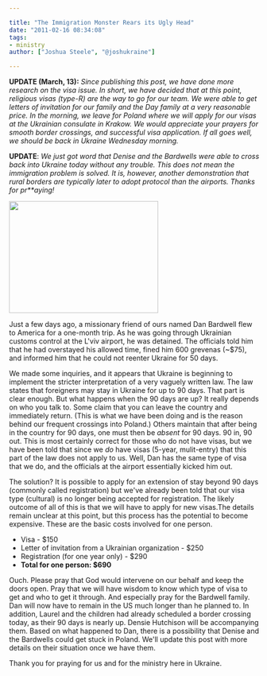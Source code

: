 ```yaml
---

title: "The Immigration Monster Rears its Ugly Head"
date: "2011-02-16 08:34:08"
tags:
- ministry
author: ["Joshua Steele", "@joshukraine"]

---
```


<strong>UPDATE (March, 13):</strong> *Since publishing this post, we have done more research on the visa issue. In short, we have decided that at this point, religious visas (type-R) are the way to go for our team. We were able to get letters of invitation for our family and the Day family at a very reasonable price. In the morning, we leave for Poland where we will apply for our visas at the Ukrainian consulate in Krakow. We would appreciate your prayers for smooth border crossings, and successful visa application. If all goes well, we should be back in Ukraine Wednesday morning.*

<strong>UPDATE</strong>: *We just got word that Denise and the Bardwells were able to cross back into Ukraine today without any trouble. This does not mean the immigration problem is solved. It is, however, another demonstration that rural borders are typically later to adopt protocol than the airports. Thanks for pr**aying!*

<a href="//d21yo20tm8bmc2.cloudfront.net/2011/02/IMG_0139.jpg"><img class="aligncenter size-medium wp-image-1178" title="IMG_0139" src="//d21yo20tm8bmc2.cloudfront.net/2011/02/IMG_0139-300x225.jpg" alt="" width="300" height="225" /></a>

Just a few days ago, a missionary friend of ours named Dan Bardwell flew to America for a one-month trip. As he was going through Ukrainian customs control at the L'viv airport, he was detained. The officials told him that he had overstayed his allowed time, fined him 600 grevenas (~$75), and informed him that he could not reenter Ukraine for 50 days.

We made some inquiries, and it appears that Ukraine is beginning to implement the stricter interpretation of a very vaguely written law. The law states that foreigners may stay in Ukraine for up to 90 days. That part is clear enough. But what happens when the 90 days are up? It really depends on who you talk to. Some claim that you can leave the country and immediately return. (This is what we have been doing and is the reason behind our frequent crossings into Poland.) Others maintain that after being in the country for 90 days, one must then be *absent* for 90 days. 90 in, 90 out. This is most certainly correct for those who do not have visas, but we have been told that since we *do* have visas (5-year, mulit-entry) that this part of the law does not apply to us. Well, Dan has the same type of visa that we do, and the officials at the airport essentially kicked him out.

The solution? It is possible to apply for an extension of stay beyond 90 days (commonly called registration) but we've already been told that our visa type (cultural) is no longer being accepted for registration. The likely outcome of all of this is that we will have to apply for new visas.The details remain unclear at this point, but this process has the potential to become expensive. These are the basic costs involved for one person.
<ul>
	<li>Visa - $150</li>
	<li>Letter of invitation from a Ukrainian organization - $250</li>
	<li>Registration (for one year only) - $290</li>
	<li><strong>Total for one person: $690</strong></li>
</ul>
Ouch. Please pray that God would intervene on our behalf and keep the doors open. Pray that we will have wisdom to know which type of visa to get and who to get it through. And especially pray for the Bardwell family. Dan will now have to remain in the US much longer than he planned to. In addition, Laurel and the children had already scheduled a border crossing today, as their 90 days is nearly up. Densie Hutchison will be accompanying them. Based on what happened to Dan, there is a possibility that Denise and the Bardwells could get stuck in Poland. We'll update this post with more details on their situation once we have them.

Thank you for praying for us and for the ministry here in Ukraine.
